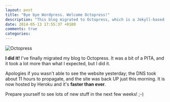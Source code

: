```yaml
---
layout: post
title: "Bye bye Wordpress. Welcome Octopress!"
description: "This blog migrated to Octopress, which is a Jekyll-based framework, written in Ruby. Blogging is fun!"
date: 2014-05-13 17:55:37 +0100
comments: true
categories: 
---
```


<img src="/images/octopress_logo.png" alt="Octopress" class="basic-alignment left">

**I did it!** I've finally migrated my blog to Octopress. It was a bit of a PITA, and it took a lot more than what I expected, but I did it.

Apologies if you wasn't able to see the website yesterday; the DNS took about 11 hours to propagate, and the site was back UP just this morning. It is now hosted by Heroku and it's **faster than ever**.

Prepare yourself to see lots of new stuff in the next few weeks! ;-)